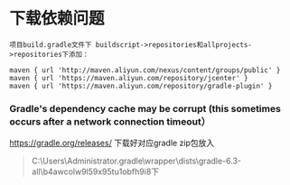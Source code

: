 # 下载依赖问题
    项目build.gradle文件下 buildscript->repositories和allprojects->repositories下添加：
    
    maven { url 'http://maven.aliyun.com/nexus/content/groups/public' }
    maven { url 'https://maven.aliyun.com/repository/jcenter' }
    maven { url 'https://maven.aliyun.com/repository/gradle-plugin' }
    
    
 ### Gradle's dependency cache may be corrupt (this sometimes occurs after a network connection timeout）
 https://gradle.org/releases/   下载好对应gradle  zip包放入
 >C:\Users\Administrator\.gradle\wrapper\dists\gradle-6.3-all\b4awcolw9l59x95tu1obfh9i8下
 